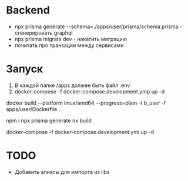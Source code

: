 # Backend

* npx prisma generate --schema=./apps/user/prisma/schema.prisma - сгенерировать graphql
* npx prisma migrate dev - накатить миграцию
* почитать про транзации между сервисами

# Запуск

1) В каждой папке /apps должен быть файл .env
2) docker-compose -f docker-compose.development.ymp up -d


docker build --platform linux/amd64 --progress=plain -t b_user -f apps/user/Dockerfile .

npm i 
npx prisma generate
nx build

docker-compose -f docker-compose.development.yml up -d

# TODO

- Добавить алиасы для импорта из libs


